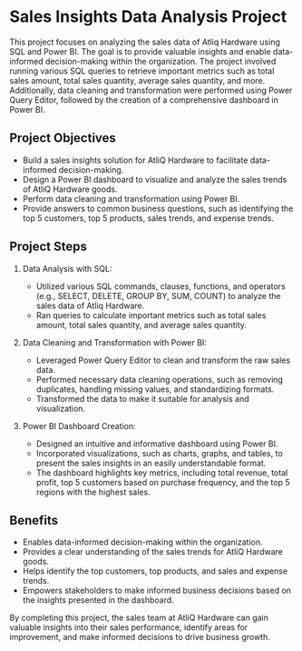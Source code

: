 # Sales Insights Data Analysis Project

This project focuses on analyzing the sales data of Atliq Hardware using SQL and Power BI. The goal is to provide valuable insights and enable data-informed decision-making within the organization. The project involved running various SQL queries to retrieve important metrics such as total sales amount, total sales quantity, average sales quantity, and more. Additionally, data cleaning and transformation were performed using Power Query Editor, followed by the creation of a comprehensive dashboard in Power BI.

## Project Objectives

- Build a sales insights solution for AtliQ Hardware to facilitate data-informed decision-making.
- Design a Power BI dashboard to visualize and analyze the sales trends of AtliQ Hardware goods.
- Perform data cleaning and transformation using Power BI.
- Provide answers to common business questions, such as identifying the top 5 customers, top 5 products, sales trends, and expense trends.

## Project Steps

1. Data Analysis with SQL:
   - Utilized various SQL commands, clauses, functions, and operators (e.g., SELECT, DELETE, GROUP BY, SUM, COUNT) to analyze the sales data of Atliq Hardware.
   - Ran queries to calculate important metrics such as total sales amount, total sales quantity, and average sales quantity.

2. Data Cleaning and Transformation with Power BI:
   - Leveraged Power Query Editor to clean and transform the raw sales data.
   - Performed necessary data cleaning operations, such as removing duplicates, handling missing values, and standardizing formats.
   - Transformed the data to make it suitable for analysis and visualization.

3. Power BI Dashboard Creation:
   - Designed an intuitive and informative dashboard using Power BI.
   - Incorporated visualizations, such as charts, graphs, and tables, to present the sales insights in an easily understandable format.
   - The dashboard highlights key metrics, including total revenue, total profit, top 5 customers based on purchase frequency, and the top 5 regions with the highest sales.

## Benefits

- Enables data-informed decision-making within the organization.
- Provides a clear understanding of the sales trends for AtliQ Hardware goods.
- Helps identify the top customers, top products, and sales and expense trends.
- Empowers stakeholders to make informed business decisions based on the insights presented in the dashboard.

By completing this project, the sales team at AtliQ Hardware can gain valuable insights into their sales performance, identify areas for improvement, and make informed decisions to drive business growth.

